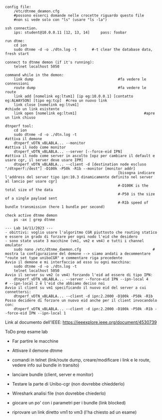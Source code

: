 
```
config file:
	/etc/dtnme_deamon.cfg
	#possono esserci domande nelle crocette riguardo questo file
	#non si vede solo con "ls" (usare "ls -la")
	
ssh connection.
	ips: student@10.0.0.11 [12, 13, 14]		pass: foobar
	
run dtme:
	cd ion
	sudo dtnme -d -o ./dtn.log -t		#-t clear the database data, fresh start
	
connect to dtnme demon (if it's running):
	telnet localhost 5050
	
command while in the demon:
	link dump										#fa vedere le connessioni
	route dump										#fa vedere le route
	link add [nomelink eg:ltvm1] [ip eg:10.0.0.1] [contatto eg:ALWAYSON] [tipo eg:tcp]	#crea un nuovo link
	link close [nomelink eg:ltvm1]								#chiude un link esistente
	link open [nomelink eg:ltvm1]								#apre un link chiuso
	
dtnperf tool:
	cd ion
	sudo dtnme -d -o ./dtn.log -t					                #attiva il demone
	dtnperf_vDTN_vBLABLA... --monitor				                #attiva il nodo come monitor
	dtnperf_vDTN_vBLABLA... --server [--force-eid IPN]				#attiva il nodo come server in ascolto [opz per cambiare il default e usare cgr, il server deve usare IPM]
	dtnperf_vDTN_vBLABLA... --client -d [destination node escluso "/dtnperf:/dest"] -D100k -P50k -R1b --monitor [monitor addr] 
													[bisogna indicare l'address del server tipo ipn:10.3 dinamicamente definito nel server al lancio per usare cgr]
													#-D100K is the total size of the data
													#-P50 is the size of a single payload sent
													#-R1b speed of bundle transmission (here 1 bundle per second)

check active dtnme demon
	ps -ax | grep dtnme
	
--- Lab 14/11/2023 ---
- obittivi: voglio usare l'algoritmo CGR piuttosto che routing statìco e essere in grado di forzare per ogni nodo l'eid che desidero
- sono state usate 3 macchine (vm1, vm2 e vm4) e tutti i channel emulator
	sudo nano /etc/dtnme_daemon.cfg									# mostra la configurazione del demone --> siamo andati a decommentare "route set type uniboCGR" e commentare riga precedente
Avvio il demone e mi interfaccio ad esso su ogni macchina:
	sudo dtnme -d -o ./dtn.log -t
	telnet localhost 5050
Avvio il server su vm2 (o vm4) forzando l'eid ad essere di tipo IPN:
	dtnperf_vDTN_vBLABLA... --server --force-eid IPN --ipn-local 4					# --ipn-local 2 è l'eid che abbiamo deciso noi
Avvio il client su vm1 specificando il nuovo eid del server a cui connettersi:
	dtnperf_vDTN_vBLABLA... --client -d ipn:2.2000 -D100k -P50k -R1b
Posso decidere di forzare un nuovo eid anche per il client invocandolo con:
	dtnperf_vDTN_vBLABLA... --client -d ipn:2.2000 -D100k -P50k -R1b --force-eid IPN --ipn-local 1
```

Link al documento dell'IEEE: https://ieeexplore.ieee.org/document/4530739

ToDo prep esame lab
- Far partire le macchine
- Attivare il demone dtnme
- comandi in telnet (link/route dump, creare/modificare i link e le route, vedere info sui bundle in transito)
- lanciare bundle (client, server e monitor)

- Testare la parte di Unibo-cgr (non dovrebbe chiedderlo)
- Wireshark analisi file (non dovrebbe chiederlo)
- giocare un po' con i parametri per i bundle (link blocked)
- riprovare un link diretto vm1 to vm3 (l'ha chiesto ad un esame)

